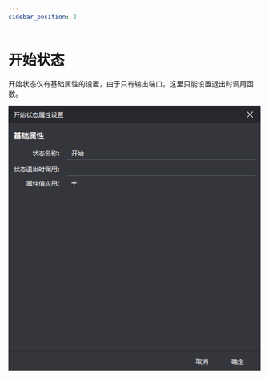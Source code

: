 ```yaml
---
sidebar_position: 2
---
```


# 开始状态

开始状态仅有基础属性的设置，由于只有输出端口，这里只能设置退出时调用函数。

![common_state](/img/props/start_state.png)